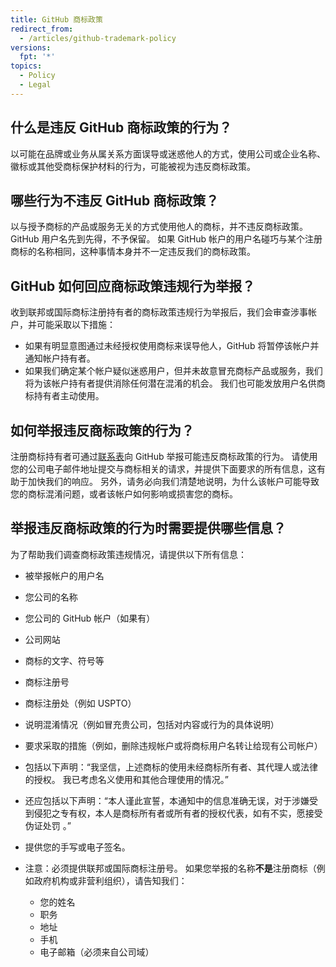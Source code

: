 ```yaml
---
title: GitHub 商标政策
redirect_from:
  - /articles/github-trademark-policy
versions:
  fpt: '*'
topics:
  - Policy
  - Legal
---
```


## 什么是违反 GitHub 商标政策的行为？

以可能在品牌或业务从属关系方面误导或迷惑他人的方式，使用公司或企业名称、徽标或其他受商标保护材料的行为，可能被视为违反商标政策。

## 哪些行为不违反 GitHub 商标政策？

以与授予商标的产品或服务无关的方式使用他人的商标，并不违反商标政策。 GitHub 用户名先到先得，不予保留。 如果 GitHub 帐户的用户名碰巧与某个注册商标的名称相同，这种事情本身并不一定违反我们的商标政策。

## GitHub 如何回应商标政策违规行为举报？

收到联邦或国际商标注册持有者的商标政策违规行为举报后，我们会审查涉事帐户，并可能采取以下措施：

* 如果有明显意图通过未经授权使用商标来误导他人，GitHub 将暂停该帐户并通知帐户持有者。
* 如果我们确定某个帐户疑似迷惑用户，但并未故意冒充商标产品或服务，我们将为该帐户持有者提供消除任何潜在混淆的机会。 我们也可能发放用户名供商标持有者主动使用。

## 如何举报违反商标政策的行为？

注册商标持有者可通过[联系表](https://support.github.com/contact?tags=docs-trademark)向 GitHub 举报可能违反商标政策的行为。 请使用您的公司电子邮件地址提交与商标相关的请求，并提供下面要求的所有信息，这有助于加快我们的响应。 另外，请务必向我们清楚地说明，为什么该帐户可能导致您的商标混淆问题，或者该帐户如何影响或损害您的商标。

## 举报违反商标政策的行为时需要提供哪些信息？

为了帮助我们调查商标政策违规情况，请提供以下所有信息：

* 被举报帐户的用户名
* 您公司的名称
* 您公司的 GitHub 帐户（如果有）
* 公司网站
* 商标的文字、符号等
* 商标注册号
* 商标注册处（例如 USPTO）
* 说明混淆情况（例如冒充贵公司，包括对内容或行为的具体说明）
* 要求采取的措施（例如，删除违规帐户或将商标用户名转让给现有公司帐户）
* 包括以下声明：“我坚信，上述商标的使用未经商标所有者、其代理人或法律的授权。 我已考虑名义使用和其他合理使用的情况。”
* 还应包括以下声明：“本人谨此宣誓，本通知中的信息准确无误，对于涉嫌受到侵犯之专有权，本人是商标所有者或所有者的授权代表，如有不实，愿接受伪证处罚 。”
* 提供您的手写或电子签名。

* 注意：必须提供联邦或国际商标注册号。 如果您举报的名称**不是**注册商标（例如政府机构或非营利组织），请告知我们：
    * 您的姓名
    * 职务
    * 地址
    * 手机
    * 电子邮箱（必须来自公司域）
